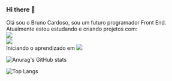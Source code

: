 ### Hi there 👋
Olá sou o Bruno Cardoso, sou um futuro programador Front End.
Atualmente estou estudando e criando projetos com:
<br>
<img src="https://img.shields.io/badge/HTML-239120?style=for-the-badge&logo=html5&logoColor=white"/>
<br>
<img src="https://img.shields.io/badge/CSS-239120?&style=for-the-badge&logo=css3&logoColor=white"/>
<br>
Iniciando o aprendizado em <img src="https://img.shields.io/badge/JavaScript-F7DF1E?style=for-the-badge&logo=javascript&logoColor=black"/>

![Anurag's GitHub stats](https://github-readme-stats.vercel.app/api?username=BrunoCaroliveira&hide=contribs,prs)

![Top Langs](https://github-readme-stats.vercel.app/api/top-langs/?username=BrunoCarOliveira&layout=compact)
